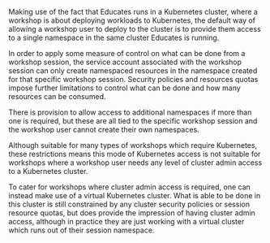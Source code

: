 Making use of the fact that Educates runs in a Kubernetes cluster, where a
workshop is about deploying workloads to Kubernetes, the default way of allowing
a workshop user to deploy to the cluster is to provide them access to a single
namespace in the same cluster Educates is running.

In order to apply some measure of control on what can be done from a workshop
session, the service account associated with the workshop session can only
create namespaced resources in the namespace created for that specific workshop
session. Security policies and resources quotas impose further limitations to
control what can be done and how many resources can be consumed.

There is provision to allow access to additional namespaces if more than one is
required, but these are all tied to the specific workshop session and the
workshop user cannot create their own namespaces.

Although suitable for many types of workshops which require Kubernetes, these
restrictions means this mode of Kubernetes access is not suitable for workshops
where a workshop user needs any level of cluster admin access to a Kubernetes
cluster.

To cater for workshops where cluster admin access is required, one can instead
make use of a virtual Kubernetes cluster. What is able to be done in this
cluster is still constrained by any cluster security policies or session
resource quotas, but does provide the impression of having cluster admin access,
although in practice they are just working with a virtual cluster which runs out
of their session namespace.
